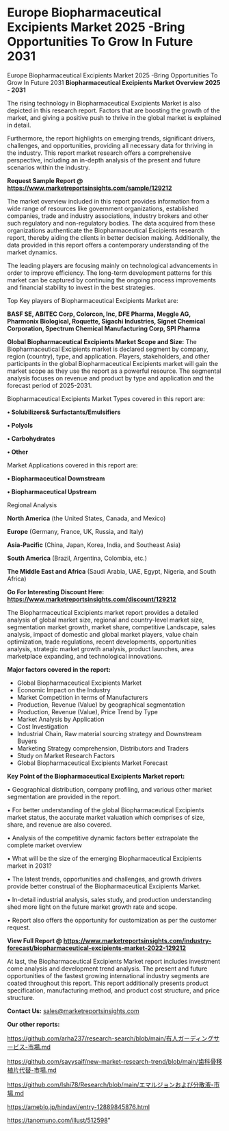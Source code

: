 # Europe Biopharmaceutical Excipients Market 2025 -Bring Opportunities To Grow In Future 2031
Europe Biopharmaceutical Excipients Market 2025 -Bring Opportunities To Grow In Future 2031
<Strong> Biopharmaceutical Excipients Market Overview 2025 - 2031</strong>

The rising technology in Biopharmaceutical Excipients Market is also depicted in this research report. Factors that are boosting the growth of the market, and giving a positive push to thrive in the global market is explained in detail.

Furthermore, the report highlights on emerging trends, significant drivers, challenges, and opportunities, providing all necessary data for thriving in the industry. This report market research offers a comprehensive perspective, including an in-depth analysis of the present and future scenarios within the industry.

<strong>Request Sample Report @ <a href=https://www.marketreportsinsights.com/sample/129212>https://www.marketreportsinsights.com/sample/129212</a></strong>

The market overview included in this report provides information from a wide range of resources like government organizations, established companies, trade and industry associations, industry brokers and other such regulatory and non-regulatory bodies. The data acquired from these organizations authenticate the Biopharmaceutical Excipients research report, thereby aiding the clients in better decision making. Additionally, the data provided in this report offers a contemporary understanding of the market dynamics.

The leading players are focusing mainly on technological advancements in order to improve efficiency. The long-term development patterns for this market can be captured by continuing the ongoing process improvements and financial stability to invest in the best strategies.

Top Key players of Biopharmaceutical Excipients Market are:

<strong>BASF SE, ABITEC Corp, Colorcon, Inc, DFE Pharma, Meggle AG, Pharmonix Biological, Roquette, Sigachi Industries, Signet Chemical Corporation, Spectrum Chemical Manufacturing Corp, SPI Pharma</strong>

<strong><b>Global Biopharmaceutical Excipients Market Scope and Size:</b></strong>
The Biopharmaceutical Excipients market is declared segment by company, region (country), type, and application. Players, stakeholders, and other participants in the global Biopharmaceutical Excipients market will gain the market scope as they use the report as a powerful resource. The segmental analysis focuses on revenue and product by type and application and the forecast period of 2025-2031.

Biopharmaceutical Excipients Market Types covered in this report are:

<strong>• Solubilizers& Surfactants/Emulsifiers

• Polyols

• Carbohydrates

• Other</strong>

Market Applications covered in this report are:

<strong>• Biopharmaceutical Downstream

• Biopharmaceutical Upstream</strong> 

Regional Analysis

<strong>North America</strong> (the United States, Canada, and Mexico)

<strong>Europe</strong> (Germany, France, UK, Russia, and Italy)

<strong>Asia-Pacific</strong> (China, Japan, Korea, India, and Southeast Asia)

<strong>South America</strong> (Brazil, Argentina, Colombia, etc.)

<strong>The Middle East and Africa</strong> (Saudi Arabia, UAE, Egypt, Nigeria, and South Africa)

<strong>Go For Interesting Discount Here: <a href=https://www.marketreportsinsights.com/discount/129212>https://www.marketreportsinsights.com/discount/129212</a></strong>

The Biopharmaceutical Excipients market report provides a detailed analysis of global market size, regional and country-level market size, segmentation market growth, market share, competitive Landscape, sales analysis, impact of domestic and global market players, value chain optimization, trade regulations, recent developments, opportunities analysis, strategic market growth analysis, product launches, area marketplace expanding, and technological innovations.

<strong><b>Major factors covered in the report:</b></strong>
<ul>
  <li>Global Biopharmaceutical Excipients Market </li>
  <li>Economic Impact on the Industry</li>
  <li>Market Competition in terms of Manufacturers</li>
  <li>Production, Revenue (Value) by geographical segmentation</li>
  <li>Production, Revenue (Value), Price Trend by Type</li>
  <li>Market Analysis by Application</li>
  <li>Cost Investigation</li>
  <li>Industrial Chain, Raw material sourcing strategy and Downstream Buyers</li>
  <li>Marketing Strategy comprehension, Distributors and Traders</li>
  <li>Study on Market Research Factors</li>
  <li>Global Biopharmaceutical Excipients Market Forecast</li>
</ul>

<strong><b>Key Point of the Biopharmaceutical Excipients Market report:</b></strong>

• Geographical distribution, company profiling, and various other market segmentation are provided in the report.

• For better understanding of the global Biopharmaceutical Excipients market status, the accurate market valuation which comprises of size, share, and revenue are also covered.

• Analysis of the competitive dynamic factors better extrapolate the complete market overview

• What will be the size of the emerging Biopharmaceutical Excipients market in 2031?

• The latest trends, opportunities and challenges, and growth drivers provide better construal of the Biopharmaceutical Excipients Market.

• In-detail industrial analysis, sales study, and production understanding shed more light on the future market growth rate and scope.

• Report also offers the opportunity for customization as per the customer request.

<strong><b>View Full Report @ <a href=https://www.marketreportsinsights.com/industry-forecast/biopharmaceutical-excipients-market-2022-129212>https://www.marketreportsinsights.com/industry-forecast/biopharmaceutical-excipients-market-2022-129212</a></b></strong>


At last, the Biopharmaceutical Excipients Market report includes investment come analysis and development trend analysis. The present and future opportunities of the fastest growing international industry segments are coated throughout this report. This report additionally presents product specification, manufacturing method, and product cost structure, and price structure.

<strong>Contact Us:</strong>
sales@marketreportsinsights.com

<strong>Our other reports:</strong>

<a href=https://github.com/arha237/research-search/blob/main/有人ガーディングサービス-市場.md>https://github.com/arha237/research-search/blob/main/有人ガーディングサービス-市場.md</a>

<a href=https://github.com/sayysaif/new-market-research-trend/blob/main/歯科骨移植片代替-市場.md>https://github.com/sayysaif/new-market-research-trend/blob/main/歯科骨移植片代替-市場.md</a>

<a href=https://github.com/Ishi78/Research/blob/main/エマルジョンおよび分散液-市場.md>https://github.com/Ishi78/Research/blob/main/エマルジョンおよび分散液-市場.md</a>

<a href=https://ameblo.jp/hindavi/entry-12889845876.html>https://ameblo.jp/hindavi/entry-12889845876.html</a>

<a href=https://tanomuno.com/illust/512598>https://tanomuno.com/illust/512598</a>"
